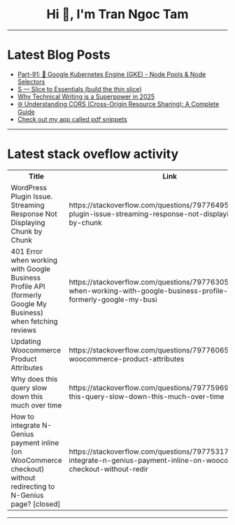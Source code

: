 <h1 align="center">Hi 👋, I'm Tran Ngoc Tam</h1>

---

# Latest Blog Posts 
<!-- BLOG-POST-LIST:START -->
- [Part-91: 🚀 Google Kubernetes Engine &lpar;GKE&rpar; - Node Pools &amp; Node Selectors](https://dev.to/latchudevops/part-91-google-kubernetes-engine-gke-node-pools-node-selectors-50k3)
- [S — Slice to Essentials &lpar;build the thin slice&rpar;](https://dev.to/codebrainr/s-slice-to-essentials-build-the-thin-slice-4b18)
- [Why Technical Writing is a Superpower in 2025](https://dev.to/envitab/why-technical-writing-is-a-superpower-in-2025-3ep1)
- [🌐 Understanding CORS &lpar;Cross-Origin Resource Sharing&rpar;: A Complete Guide](https://dev.to/fazal_mansuri_/understanding-cors-cross-origin-resource-sharing-a-complete-guide-5gbg)
- [Check out my app called pdf snippets](https://dev.to/abhishek_hadpad_6b54a621f/check-out-my-app-called-pdf-snippets-861)
<!-- BLOG-POST-LIST:END -->

---

# Latest stack oveflow activity
<table>
  <tr><th>Title</th><th>Link</th></tr>
  <!-- STACKOVERFLOW:START --><tr><td>WordPress Plugin Issue. Streaming Response Not Displaying Chunk by Chunk</td><td>https://stackoverflow.com/questions/79776495/wordpress-plugin-issue-streaming-response-not-displaying-chunk-by-chunk</td></tr><tr><td>401 Error when working with Google Business Profile API &lpar;formerly Google My Business&rpar; when fetching reviews</td><td>https://stackoverflow.com/questions/79776305/401-error-when-working-with-google-business-profile-api-formerly-google-my-busi</td></tr><tr><td>Updating Woocommerce Product Attributes</td><td>https://stackoverflow.com/questions/79776065/updating-woocommerce-product-attributes</td></tr><tr><td>Why does this query slow down this much over time</td><td>https://stackoverflow.com/questions/79775969/why-does-this-query-slow-down-this-much-over-time</td></tr><tr><td>How to integrate N-Genius payment inline &lpar;on WooCommerce checkout&rpar; without redirecting to N-Genius page? [closed]</td><td>https://stackoverflow.com/questions/79775317/how-to-integrate-n-genius-payment-inline-on-woocommerce-checkout-without-redir</td></tr><!-- STACKOVERFLOW:END -->
</table>

---


